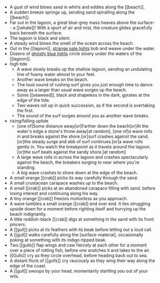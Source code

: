 - A gust of wind blows sand in whirls and eddies along the [[beach]].
- A sudden breeze springs up, sending sand spiralling along the [[beach]].
- Far out in the lagoon, a great blue-grey mass heaves above the surface-- a [[whale]]! With a spurt of air and mist, the creature glides gracefully back beneath the surface.
- The lagoon is black and silent.
- A steady wind blows the smell of the ocean across the beach.
- Out in the [[lagoon]], [strange pale lights](rayfish) bob and weave under the water.
- Dozens of [ghostly blue lights](rayfish) circle slowly under the waters of the [[lagoon]].
- high tide
	- A wave slowly breaks up the shallow lagoon, sending an undulating line of foamy water almost to your feet.
	- Another wave breaks on the beach.
	- The loud sound of rushing surf gives you just enough time to dance away as a larger than usual wave surges up the beach.
	- Some [[seaweed]], black and shapeless in the dark, gyrates at the edge of the tide.
	- Two waves roll up in quick succession, as if the second is overtaking the first.
	- The sound of the surf surges around you as another wave breaks.
- rising/falling uptide
	- [one of]Some distance away[or]Farther down the beach[or]At the water's edge a stone's throw away[at random], [one of]a wave rolls in and breaks against the shore.[or]surf crashes against the sand.[or]the steady surge and ebb of surf continues.[or]a wave rolls gently in. You watch the breakpoint as it travels around the lagoon.[or]the surf beats against the sandy shore.[at random]
	- A large wave rolls in across the lagoon and crashes spectacularly against the beach, the breakers surging to near where you're standing.
	- A big wave crashes to shore down at the edge of the beach.
- A small orange [[crab]] picks its way carefully through the sand.
- A small crustacean carapace washes up to the beach.
- A small [[crab]] picks at an abandoned carapace filling with sand, before losing interest and continuing along his way.
- A tiny orange [[crab]] freezes motionless as you approach.
- A wave tumbles a small orange [[crab]] end over end. It lies struggling upside down for a moment before righting itself and hurrying up the beach indignantly.
- A little reddish-black [[crab]] digs at something in the sand with its front pincers.
- A [[gull]] picks at its feathers with its beak before letting out a loud call.
- A [[gull]] walks carefully along the [surface-material], occasionally poking at something with its indigo-tipped beak.
- Two [[gulls]] flap wings and caw fiercely at each other for a moment over a piece of rotting fish, before one snatches it and takes to the air.
- [[Gulls]] cry as they circle overhead, before heading back out to sea.
- A distant flock of [[gulls]] cry raucously as they wing their way along the edge of the coast.
- A [[gull]] swoops by your head, momentarily startling you out of your wits.